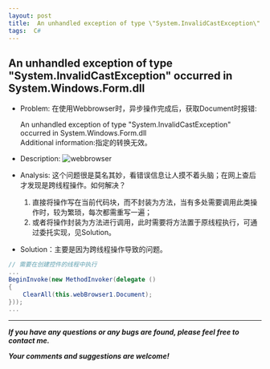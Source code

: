 ```yaml
---
layout: post
title:  An unhandled exception of type \"System.InvalidCastException\" occurred
tags:  C#
---
```

## An unhandled exception of type "System.InvalidCastException" occurred in System.Windows.Form.dll 

- Problem: 在使用Webbrowser时，异步操作完成后，获取Document时报错:

  An unhandled exception of type "System.InvalidCastException" occurred in System.Windows.Form.dll   
  Additional information:指定的转换无效。

- Description: 
![webbrowser](https://github.com/heartsuit/heartsuit.github.io/raw/master/pictures/webbrowser.png)

- Analysis: 
这个问题很是莫名其妙，看错误信息让人摸不着头脑；在网上查后才发现是跨线程操作。如何解决？
  
  1. 直接将操作写在当前代码块，而不封装为方法，当有多处需要调用此类操作时，较为繁琐，每次都需重写一遍；
  2. 或者将操作封装为方法进行调用，此时需要将方法置于原线程执行，可通过委托实现，见Solution。

- Solution：主要是因为跨线程操作导致的问题。

``` csharp
// 需要在创建控件的线程中执行
...
BeginInvoke(new MethodInvoker(delegate ()
{
    ClearAll(this.webBrowser1.Document);
}));
...
```

---
***If you have any questions or any bugs are found, please feel free to contact me.***

***Your comments and suggestions are welcome!***
